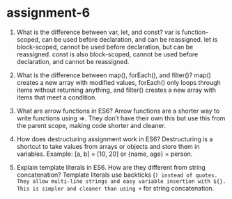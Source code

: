 # assignment-6


1) What is the difference between var, let, and const?
var is function-scoped, can be used before declaration, and can be reassigned.
let is block-scoped, cannot be used before declaration, but can be reassigned.
const is also block-scoped, cannot be used before declaration, and cannot be reassigned.

2) What is the difference between map(), forEach(), and filter()?
map() creates a new array with modified values,
forEach() only loops through items without returning anything, and
filter() creates a new array with items that meet a condition.

3) What are arrow functions in ES6?
Arrow functions are a shorter way to write functions using =>.
They don’t have their own this but use this from the parent scope, making code shorter and cleaner.

5) How does destructuring assignment work in ES6?
Destructuring is a shortcut to take values from arrays or objects and store them in variables.
Example: [a, b] = [10, 20] or {name, age} = person.

7) Explain template literals in ES6. How are they different from string concatenation?
Template literals use backticks (`) instead of quotes. They allow multi-line strings and easy variable insertion with ${}.
This is simpler and cleaner than using +` for string concatenation.

